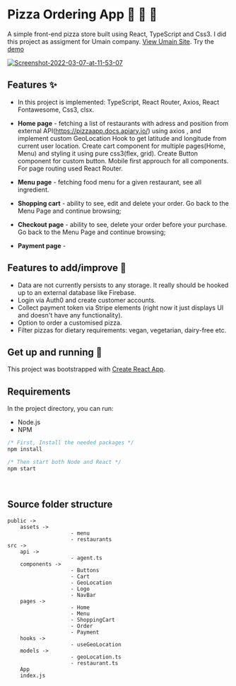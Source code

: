 # Pizza Ordering App 🍕 🍕 🍕

A simple front-end pizza store built using React, TypeScript and Css3. I did this project as assigment for Umain company. [View Umain Site](https://www.umain.com/).
Try the [demo](https://stupefied-ritchie-d0684d.netlify.app/)

<a href="https://ibb.co/9ZJd17h"><img src="https://i.ibb.co/41c0XH2/Screenshot-2022-03-07-at-11-53-07.png" alt="Screenshot-2022-03-07-at-11-53-07" border="0" /></a>

## Features ✨

* In this project is implemented: TypeScript, React Router, Axios, React Fontawesome, Css3, clsx.   

* **Home page** - fetching a list of restaurants with adress and position from external API(https://pizzaapp.docs.apiary.io/) using axios , and implement custom GeoLocation Hook to get latitude and longitude from current user location. Create cart component for multiple pages(Home, Menu) and styling it using pure css3(flex, grid). Create Button component for custom button. Mobile first approuch for all components. For page routing used React Router.
* **Menu page** - fetching food menu for a given restaurant, see all ingredient. 
* **Shopping cart** - ability to see, edit and delete your order. Go back to the Menu Page and continue browsing;
* **Checkout page** - ability to see, delete your order before your purchase. Go back to the Menu Page and continue browsing;
* **Payment page** - 

## Features to add/improve 🔮

* Data are not currently persists to any storage. It really should be hooked up to an external database like Firebase.
* Login via Auth0 and create customer accounts.
* Collect payment token via Stripe elements (right now it just displays UI and doesn't have any functionality).
* Option to order a customised pizza.
* Filter pizzas for dietary requirements: vegan, vegetarian, dairy-free etc.

## Get up and running  🚀

This project was bootstrapped with [Create React App](https://github.com/facebook/create-react-app).

## Requirements

In the project directory, you can run:

- Node.js
- NPM
```javascript
/* First, Install the needed packages */
npm install

/* Then start both Node and React */
npm start
```
<br />

## Source folder structure

```
public ->
    assets ->
                    - menu
                    - restaurants
src ->
    api -> 
                    - agent.ts
    components -> 
                    - Buttons
                    - Cart
                    - GeoLocation
                    - Logo
                    - NavBar
    pages -> 
                    - Home
                    - Menu
                    - ShoppingCart
                    - Order
                    - Payment
    hooks ->    
                    - useGeoLocation
    models ->
                    - geoLocation.ts
                    - restaurant.ts
    App
    index.js
```